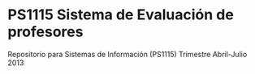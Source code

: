 PS1115
Sistema de Evaluación de profesores
======

Repositorio para Sistemas de Información (PS1115) Trimestre Abril-Julio 2013
